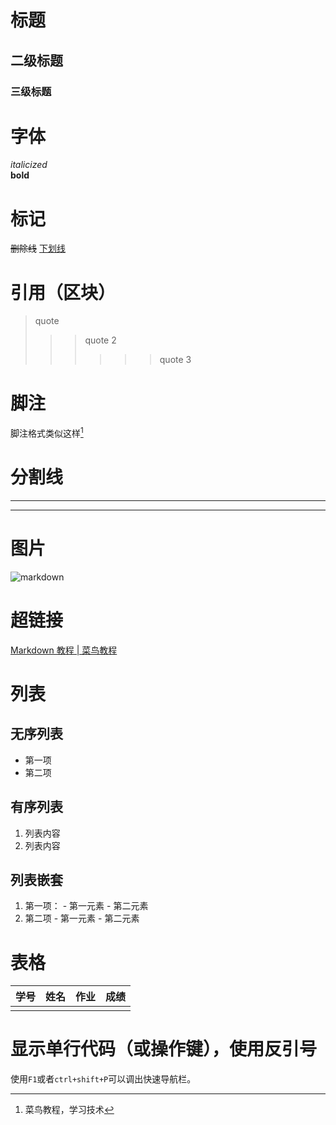 #  标题  
## 二级标题  
### 三级标题  

# 字体    
*italicized*  
**bold**  

# 标记  
~~删除线~~
<u>下划线</u>

# 引用（区块）  
> quote
>
> > > quote 2
> > >
> > > > > > quote 3

# 脚注  
脚注格式类似这样[^RUNOOB]  
[^RUNOOB]:菜鸟教程，学习技术

# 分割线
---
***

# 图片
![markdown](https://www.runoob.com/wp-content/uploads/2019/03/iconfinder_markdown_298823.png)

# 超链接  
[Markdown 教程 | 菜鸟教程](https://www.runoob.com/markdown/md-tutorial.html)

# 列表

## 无序列表
- 第一项
- 第二项

## 有序列表
1. 列表内容
2. 列表内容  

## 列表嵌套
1. 第一项：
       - 第一元素
       - 第二元素  
2. 第二项
       - 第一元素
       - 第二元素

# 表格
| 学号 | 姓名 | 作业 | 成绩 |
| ---- | ---- | ---- | ---- |
|      |      |      |      |

# 显示单行代码（或操作键），使用反引号
使用`F1`或者`ctrl+shift+P`可以调出快速导航栏。
